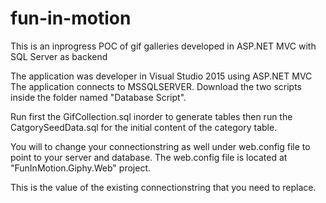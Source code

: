 # fun-in-motion
This is an inprogress POC of gif galleries developed in ASP.NET MVC with SQL Server as backend

The application was developer in Visual Studio 2015 using ASP.NET MVC
The application connects to MSSQLSERVER. Download the two scripts inside the folder named "Database Script".

Run first the GifCollection.sql inorder to generate tables
then run the CatgorySeedData.sql for the initial content of the category table.

You will to change your connectionstring as well under web.config file to point to your server and database. The web.config file is located at "FunInMotion.Giphy.Web" project.

This is the value of the existing connectionstring that you need to replace.
 <connectionStrings>
    <add name="GifCollectionEntities" connectionString="metadata=res://*/FunInMotionModel.csdl|res://*/FunInMotionModel.ssdl|res://*/FunInMotionModel.msl;provider=System.Data.SqlClient;provider connection string=&quot;data source=CHARLIE;initial catalog=GifCollection;integrated security=True;MultipleActiveResultSets=True;App=EntityFramework&quot;" providerName="System.Data.EntityClient" />
  </connectionStrings>

